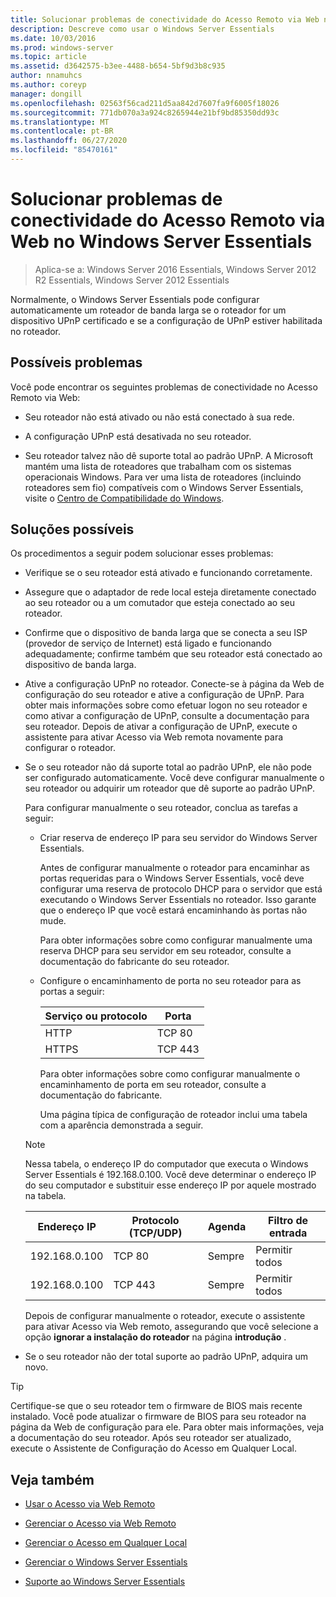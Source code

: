 ```yaml
---
title: Solucionar problemas de conectividade do Acesso Remoto via Web no Windows Server Essentials
description: Descreve como usar o Windows Server Essentials
ms.date: 10/03/2016
ms.prod: windows-server
ms.topic: article
ms.assetid: d3642575-b3ee-4488-b654-5bf9d3b8c935
author: nnamuhcs
ms.author: coreyp
manager: dongill
ms.openlocfilehash: 02563f56cad211d5aa842d7607fa9f6005f18026
ms.sourcegitcommit: 771db070a3a924c8265944e21bf9bd85350dd93c
ms.translationtype: MT
ms.contentlocale: pt-BR
ms.lasthandoff: 06/27/2020
ms.locfileid: "85470161"
---
```

# <a name="troubleshoot-remote-web-access-connectivity-in-windows-server-essentials"></a>Solucionar problemas de conectividade do Acesso Remoto via Web no Windows Server Essentials

>Aplica-se a: Windows Server 2016 Essentials, Windows Server 2012 R2 Essentials, Windows Server 2012 Essentials

 Normalmente, o Windows Server Essentials pode configurar automaticamente um roteador de banda larga se o roteador for um dispositivo UPnP certificado e se a configuração de UPnP estiver habilitada no roteador.

## <a name="possible-issues"></a>Possíveis problemas
 Você pode encontrar os seguintes problemas de conectividade no Acesso Remoto via Web:

-   Seu roteador não está ativado ou não está conectado à sua rede.

-   A configuração UPnP está desativada no seu roteador.

-   Seu roteador talvez não dê suporte total ao padrão UPnP. A Microsoft mantém uma lista de roteadores que trabalham com os sistemas operacionais Windows. Para ver uma lista de roteadores (incluindo roteadores sem fio) compatíveis com o Windows Server Essentials, visite o [Centro de Compatibilidade do Windows](https://www.microsoft.com/windows/compatibility/CompatCenter/Home).

## <a name="possible-fixes"></a>Soluções possíveis
 Os procedimentos a seguir podem solucionar esses problemas:

- Verifique se o seu roteador está ativado e funcionando corretamente.

- Assegure que o adaptador de rede local esteja diretamente conectado ao seu roteador ou a um comutador que esteja conectado ao seu roteador.

- Confirme que o dispositivo de banda larga que se conecta a seu ISP (provedor de serviço de Internet) está ligado e funcionando adequadamente; confirme também que seu roteador está conectado ao dispositivo de banda larga.

- Ative a configuração UPnP no roteador. Conecte-se à página da Web de configuração do seu roteador e ative a configuração de UPnP. Para obter mais informações sobre como efetuar logon no seu roteador e como ativar a configuração de UPnP, consulte a documentação para seu roteador. Depois de ativar a configuração de UPnP, execute o assistente para ativar Acesso via Web remota novamente para configurar o roteador.

- Se o seu roteador não dá suporte total ao padrão UPnP, ele não pode ser configurado automaticamente. Você deve configurar manualmente o seu roteador ou adquirir um roteador que dê suporte ao padrão UPnP.

   Para configurar manualmente o seu roteador, conclua as tarefas a seguir:

  - Criar reserva de endereço IP para seu servidor do Windows Server Essentials.

     Antes de configurar manualmente o roteador para encaminhar as portas requeridas para o Windows Server Essentials, você deve configurar uma reserva de protocolo DHCP para o servidor que está executando o Windows Server Essentials no roteador. Isso garante que o endereço IP que você estará encaminhando às portas não mude.

     Para obter informações sobre como configurar manualmente uma reserva DHCP para seu servidor em seu roteador, consulte a documentação do fabricante do seu roteador.

  - Configure o encaminhamento de porta no seu roteador para as portas a seguir:

    |Serviço ou protocolo|Porta|
    |-------------------------|----------|
    |HTTP|TCP 80|
    |HTTPS|TCP 443|

    Para obter informações sobre como configurar manualmente o encaminhamento de porta em seu roteador, consulte a documentação do fabricante.

    Uma página típica de configuração de roteador inclui uma tabela com a aparência demonstrada a seguir.

  > [!NOTE]
  >  Nessa tabela, o endereço IP do computador que executa o Windows Server Essentials é 192.168.0.100. Você deve determinar o endereço IP do seu computador e substituir esse endereço IP por aquele mostrado na tabela.

  |Endereço IP|Protocolo (TCP/UDP)|Agenda|Filtro de entrada|
  |----------------|---------------------------|--------------|--------------------|
  |192.168.0.100|TCP 80|Sempre|Permitir todos|
  |192.168.0.100|TCP 443|Sempre|Permitir todos|

   Depois de configurar manualmente o roteador, execute o assistente para ativar Acesso via Web remoto, assegurando que você selecione a opção **ignorar a instalação do roteador** na página **introdução** .

- Se o seu roteador não der total suporte ao padrão UPnP, adquira um novo.

> [!TIP]
>  Certifique-se que o seu roteador tem o firmware de BIOS mais recente instalado. Você pode atualizar o firmware de BIOS para seu roteador na página da Web de configuração para ele. Para obter mais informações, veja a documentação do seu roteador. Após seu roteador ser atualizado, execute o Assistente de Configuração do Acesso em Qualquer Local.

## <a name="see-also"></a>Veja também

-   [Usar o Acesso via Web Remoto](../use/Use-Remote-Web-Access-in-Windows-Server-Essentials.md)

-   [Gerenciar o Acesso via Web Remoto](../manage/Manage-Remote-Web-Access-in-Windows-Server-Essentials.md)

-   [Gerenciar o Acesso em Qualquer Local](../manage/Manage-Anywhere-Access-in-Windows-Server-Essentials.md)

-   [Gerenciar o Windows Server Essentials](../manage/Manage-Windows-Server-Essentials.md)

-   [Suporte ao Windows Server Essentials](../support/Support-Windows-Server-Essentials.md)

